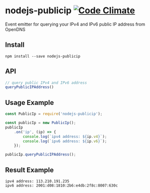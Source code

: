 # nodejs-publicip [![Code Climate](https://codeclimate.com/github/zulhilmizainuddin/nodejs-publicip/badges/gpa.svg)](https://codeclimate.com/github/zulhilmizainuddin/nodejs-publicip)
Event emitter for querying your IPv4 and IPv6 public IP address from OpenDNS

## Install

    npm install --save nodejs-publicip
    
## API

```javascript
// query public IPv4 and IPv6 address
queryPublicIPAddress()
```

## Usage Example

```javascript
const PublicIp = require('nodejs-publicip');

const publicIp = new PublicIp();
publicIp
    .on('ip', (ip) => {
        console.log(`ipv4 address: ${ip.v4}`);
        console.log(`ipv6 address: ${ip.v6}`);
    });

publicIp.queryPublicIPAddress();
```

## Result Example

    ipv4 address: 113.210.191.235
    ipv6 address: 2001:d08:1810:2b6:e4db:2f8c:8007:630c
